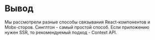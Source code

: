 # Вывод

Мы рассмотрели разные способы связывания React-компонентов и Mobx-сторов. Синглтон - самый простой способ. Если приложению нужен SSR, то рекомендуемый подход - Context API. 
